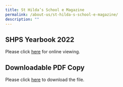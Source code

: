 ```yaml
---
title: St Hilda’s School e Magazine
permalink: /about-us/st-hilda-s-school-e-magazine/
description: ""
---
```

SHPS Yearbook 2022
--------------------------------

Please click [here](https://online.fliphtml5.com/obrr/hozy/)
for online viewing.

Downloadable PDF Copy
----------------------------------

Please click [here](https://docs.google.com/forms/d/e/1FAIpQLSffVcFrB4saPwmI-Dob3eDsXIp-23uInU4Aw2MF6prcp7NItg/viewform) to download the file.